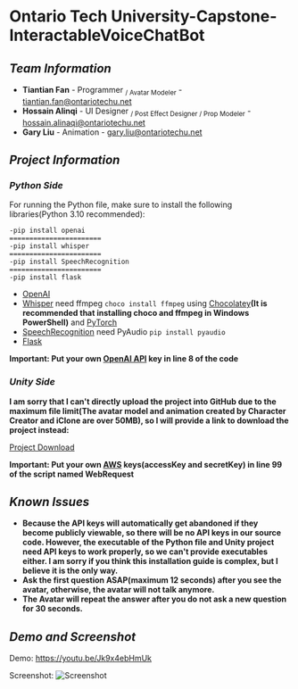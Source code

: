 # Ontario Tech University-Capstone-InteractableVoiceChatBot

## ***Team Information***
- **Tiantian Fan** - Programmer <sub>/ Avatar Modeler</sub> - tiantian.fan@ontariotechu.net
- **Hossain Alinqi** - UI Designer <sub>/ Post Effect Designer / Prop Modeler</sub> - hossain.alinaqi@ontariotechu.net
- **Gary Liu** - Animation - gary.liu@ontariotechu.net

## ***Project Information***
### ***Python Side***
For running the Python file, make sure to install the following libraries(Python 3.10 recommended):
```
-pip install openai
=======================
-pip install whisper
=======================
-pip install SpeechRecognition
=======================
-pip install flask
```

- [OpenAI](https://github.com/openai/openai-python)
- [Whisper](https://github.com/openai/whisper)
need ffmpeg ```choco install ffmpeg``` using [Chocolatey](https://chocolatey.org/install)**(It is recommended that installing choco and ffmpeg in Windows PowerShell)**
and [PyTorch](https://pytorch.org/get-started/locally/)
- [SpeechRecognition](https://github.com/Uberi/speech_recognition)
need PyAudio ```pip install pyaudio```
- [Flask](https://flask.palletsprojects.com/en/2.3.x/installation/)

**Important: Put your own [OpenAI API](https://openai.com/blog/openai-api) key in line 8 of the code**

### ***Unity Side***
**I am sorry that I can't directly upload the project into GitHub due to the maximum file limit(The avatar model and animation created by Character Creator and iClone are over 50MB), so I will provide a link to download the project instead:**

[Project Download](https://drive.google.com/file/d/1uYsbyf87-v0hFqGun_58hJD2LB9w36VB/view?usp=drive_link)

**Important: Put your own [AWS](https://aws.amazon.com/console/) keys(accessKey and secretKey) in line 99 of the script named WebRequest**

## ***Known Issues***
- **Because the API keys will automatically get abandoned if they become publicly viewable, so there will be no API keys in our source code. However, the executable of the Python file and Unity project need API keys to work properly, so we can't provide executables either. I am sorry if you think this installation guide is complex, but I believe it is the only way.**
- **Ask the first question ASAP(maximum 12 seconds) after you see the avatar, otherwise, the avatar will not talk anymore.**
- **The Avatar will repeat the answer after you do not ask a new question for 30 seconds.**

## ***Demo and Screenshot***
Demo: https://youtu.be/Jk9x4ebHmUk

Screenshot:
![Screenshot](https://github.com/TianTian-Fan/VoiceInteractableChatbot/assets/71342545/e2567f6d-4eca-4c8f-a1db-c29061aea513)

